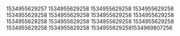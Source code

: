 1534955629257
1534955629258
1534955629258
1534955629258
1534955629258
1534955629258
1534955629258
1534955629258
1534955629258
1534955629258
1534955629258
1534955629258
1534955629258
1534955629258
15349556292581534969807256